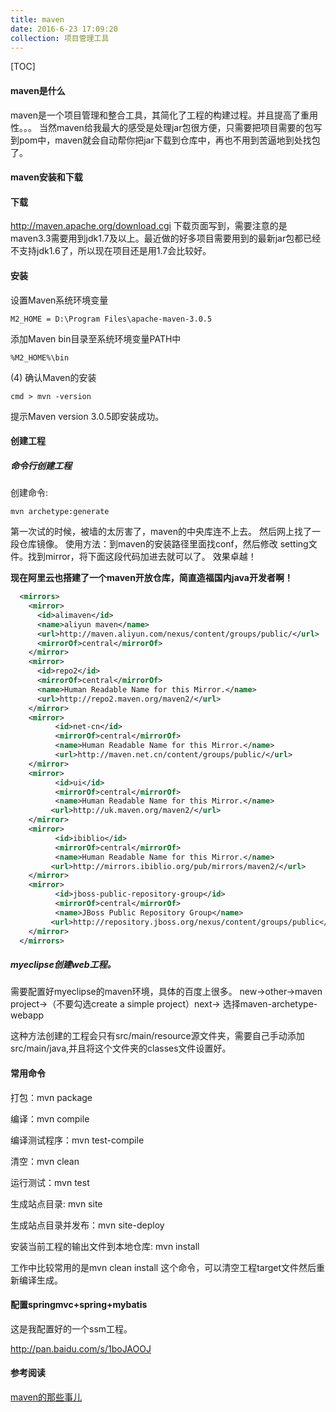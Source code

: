 ```yaml
---
title: maven
date: 2016-6-23 17:09:20
collection: 项目管理工具
---
```


[TOC]

#### maven是什么
maven是一个项目管理和整合工具，其简化了工程的构建过程。并且提高了重用性。。。
当然maven给我最大的感受是处理jar包很方便，只需要把项目需要的包写到pom中，maven就会自动帮你把jar下载到仓库中，再也不用到苦逼地到处找包了。

#### maven安装和下载
#### 下载
http://maven.apache.org/download.cgi 
下载页面写到，需要注意的是maven3.3需要用到jdk1.7及以上。最近做的好多项目需要用到的最新jar包都已经不支持jdk1.6了，所以现在项目还是用1.7会比较好。

#### 安装
设置Maven系统环境变量

    M2_HOME = D:\Program Files\apache-maven-3.0.5
添加Maven bin目录至系统环境变量PATH中

    %M2_HOME%\bin
(4)   确认Maven的安装

    cmd > mvn -version
   提示Maven version 3.0.5即安装成功。

#### 创建工程
##### 命令行创建工程
创建命令:  

    mvn archetype:generate
第一次试的时候，被墙的太厉害了，maven的中央库连不上去。
然后网上找了一段仓库镜像。
使用方法：到maven的安装路径里面找conf，然后修改 setting文件。找到mirror，将下面这段代码加进去就可以了。
效果卓越！

**现在阿里云也搭建了一个maven开放仓库，简直造福国内java开发者啊！**

```xml
  <mirrors>
    <mirror>
      <id>alimaven</id>
      <name>aliyun maven</name>
      <url>http://maven.aliyun.com/nexus/content/groups/public/</url>
      <mirrorOf>central</mirrorOf>        
    </mirror>
	<mirror>  
      <id>repo2</id>  
      <mirrorOf>central</mirrorOf>  
      <name>Human Readable Name for this Mirror.</name>  
      <url>http://repo2.maven.org/maven2/</url>  
	</mirror>  
	<mirror>  
		  <id>net-cn</id>  
		  <mirrorOf>central</mirrorOf>  
		  <name>Human Readable Name for this Mirror.</name>  
		  <url>http://maven.net.cn/content/groups/public/</url>   
	</mirror>  
	<mirror>  
		  <id>ui</id>  
		  <mirrorOf>central</mirrorOf>  
		  <name>Human Readable Name for this Mirror.</name>  
		 <url>http://uk.maven.org/maven2/</url>  
	</mirror>  
	<mirror>  
		  <id>ibiblio</id>  
		  <mirrorOf>central</mirrorOf>  
		  <name>Human Readable Name for this Mirror.</name>  
		 <url>http://mirrors.ibiblio.org/pub/mirrors/maven2/</url>  
	</mirror>  
	<mirror>  
		  <id>jboss-public-repository-group</id>  
		  <mirrorOf>central</mirrorOf>  
		  <name>JBoss Public Repository Group</name>  
		 <url>http://repository.jboss.org/nexus/content/groups/public</url>  
	</mirror>
  </mirrors>
```
##### myeclipse创建web工程。
需要配置好myeclipse的maven环境，具体的百度上很多。
new->other->maven project->（不要勾选create a simple project）next-> 选择maven-archetype-webapp

这种方法创建的工程会只有src/main/resource源文件夹，需要自己手动添加src/main/java,并且将这个文件夹的classes文件设置好。



#### 常用命令
打包：mvn package

编译：mvn compile

编译测试程序：mvn test-compile

清空：mvn clean

运行测试：mvn test

生成站点目录: mvn site

生成站点目录并发布：mvn site-deploy

安装当前工程的输出文件到本地仓库: mvn install

工作中比较常用的是mvn clean install 这个命令，可以清空工程target文件然后重新编译生成。



#### 配置springmvc+spring+mybatis
这是我配置好的一个ssm工程。

http://pan.baidu.com/s/1boJAOOJ



#### 参考阅读

[maven的那些事儿](“https://my.oschina.net/huangyong/blog/194583”)